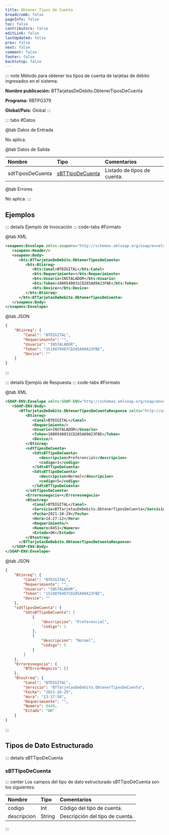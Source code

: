 ```yaml
---
title: Obtener Tipos de Cuenta
breadcrumb: false
pageInfo: false
toc: false
contributors: false
editLink: false
lastUpdated: false
prev: false
next: false
comment: false
footer: false
backtotop: false
---
```


<!-- ABRE DATOS DEL MÉTODO -->
::: note Método para obtener los tipos de cuenta de tarjetas de débito ingresados en el sistema.

**Nombre publicación:** BTTarjetasDeDebito.ObtenerTiposDeCuenta

**Programa:** RBTPG379

**Global/País:** Global
:::
<!-- CIERRA DATOS DEL MÉTODO -->

<!-- ABRE TABLA DE DATOS -->
::: tabs #Datos 

@tab Datos de Entrada

No aplica.

@tab Datos de Salida

Nombre | Tipo | Comentarios
:--------- | :----------- | :-----------
sdtTiposDeCuenta | [sBTTipoDeCuenta](#sbttipodecuenta) | Listado de tipos de cuenta.

@tab Errores

No aplica.
::: 
<!-- CIERRA TABLA DE DATOS -->

## **Ejemplos**

<!-- ABRE EJEMPLO DE INVOCACIÓN -->
::: details Ejemplo de Invocación 
::: code-tabs #Formato

@tab XML
```xml
<soapenv:Envelope xmlns:soapenv="http://schemas.xmlsoap.org/soap/envelope/" xmlns:bts="http://uy.com.dlya.bantotal/BTSOA/">
   <soapenv:Header/>
   <soapenv:Body>
      <bts:BTTarjetasDeDebito.ObtenerTiposDeCuenta>
         <bts:Btinreq>
            <bts:Canal>BTDIGITAL</bts:Canal>
            <bts:Requerimiento></bts:Requerimiento>
            <bts:Usuario>INSTALADOR</bts:Usuario>
            <bts:Token>1080548031CD285A89A23FBE</bts:Token>
            <bts:Device></bts:Device>
         </bts:Btinreq>
      </bts:BTTarjetasDeDebito.ObtenerTiposDeCuenta>
   </soapenv:Body>
</soapenv:Envelope>
```

@tab JSON
```json
{
    "Btinreq": {
        "Canal": "BTDIGITAL",
        "Requerimiento": "",
        "Usuario": "INSTALADOR",
        "Token": "1518870407CD285A89A23FBE",
        "Device": ""
    }
}
```
:::
<!-- CIERRA EJEMPLO DE INVOCACIÓN -->

<!-- ABRE EJEMPLO DE RESPUESTA -->
::: details Ejemplo de Respuesta 
::: code-tabs #Formato

@tab XML
```xml
<SOAP-ENV:Envelope xmlns:SOAP-ENV="http://schemas.xmlsoap.org/soap/envelope/" xmlns:xsd="http://www.w3.org/2001/XMLSchema" xmlns:SOAP-ENC="http://schemas.xmlsoap.org/soap/encoding/" xmlns:xsi="http://www.w3.org/2001/XMLSchema-instance">
   <SOAP-ENV:Body>
      <BTTarjetasDeDebito.ObtenerTiposDeCuentaResponse xmlns="http://uy.com.dlya.bantotal/BTSOA/">
         <Btinreq>
            <Canal>BTDIGITAL</Canal>
            <Requerimiento/>
            <Usuario>INSTALADOR</Usuario>
            <Token>1080548031CD285A89A23FBE</Token>
            <Device/>
         </Btinreq>
         <sdtTiposDeCuenta>
            <SdtsBTTipoDeCuenta>
               <descripcion>Preferencial</descripcion>
               <codigo>1</codigo>
            </SdtsBTTipoDeCuenta>
            <SdtsBTTipoDeCuenta>
               <descripcion>Normal</descripcion>
               <codigo>5</codigo>
            </SdtsBTTipoDeCuenta>
         </sdtTiposDeCuenta>
         <Erroresnegocio></Erroresnegocio>
         <Btoutreq>
            <Canal>BTDIGITAL</Canal>
            <Servicio>BTTarjetasDeDebito.ObtenerTiposDeCuenta</Servicio>
            <Fecha>2021-10-29</Fecha>
            <Hora>14:27:12</Hora>
            <Requerimiento/>
            <Numero>8451</Numero>
            <Estado>OK</Estado>
         </Btoutreq>
      </BTTarjetasDeDebito.ObtenerTiposDeCuentaResponse>
   </SOAP-ENV:Body>
</SOAP-ENV:Envelope>
```

@tab JSON
```json
{
    "Btinreq": {
        "Canal": "BTDIGITAL",
        "Requerimiento": "",
        "Usuario": "INSTALADOR",
        "Token": "1518870407CD285A89A23FBE",
        "Device": ""
    },
    "sdtTiposDeCuenta": {
        "SdtsBTTipoDeCuenta": [
            {
                "descripcion": "Preferencial",
                "codigo": 1
            },
            {
                "descripcion": "Normal",
                "codigo": 5
            }
        ]
    },
    "Erroresnegocio": {
        "BTErrorNegocio": []
    },
    "Btoutreq": {
        "Canal": "BTDIGITAL",
        "Servicio": "BTTarjetasDeDebito.ObtenerTiposDeCuenta",
        "Fecha": "2021-10-29",
        "Hora": "13:37:58",
        "Requerimiento": "",
        "Numero": 8449,
        "Estado": "OK"
    }
}
```
::: 
<!-- CIERRA EJEMPLO DE RESPUESTA -->

## **Tipos de Dato Estructurado**

<!-- ABRE SDT -->
::: details sBTTipoDeCuenta  

### sBTTipoDeCuenta

::: center 
Los campos del tipo de dato estructurado sBTTipoDeCuenta son los siguientes: 

Nombre | Tipo | Comentarios 
:--------- | :----------- | :----------- 
codigo | Int | Código del tipo de cuenta. 
descripcion | String | Descripción del tipo de cuenta. 
:::
<!-- CIERRA SDT -->
